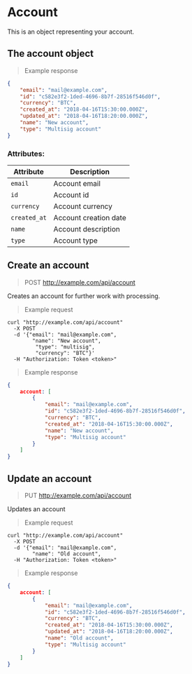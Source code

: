 # Account

This is an object representing your account. 

## The account object

> Example response

```json
{
    "email": "mail@example.com",
    "id": "c582e3f2-1ded-4696-8b7f-28516f546d0f",
    "currency": "BTC",
    "created_at": "2018-04-16T15:30:00.000Z",
    "updated_at": "2018-04-16T18:20:00.000Z",
    "name": "New account",
    "type": "Multisig account"
}
```
 
### Attributes:

Attribute | Description
--------- | -----------
`email` | Account email
`id`| Account id 
`currency` | Account currency
`created_at` | Account creation date
`name`| Account description
`type`| Account type



## Create an account

> POST http://example.com/api/account


Creates an account for further work with processing.

> Example request

```shell
curl "http://example.com/api/account"
  -X POST
  -d '{"email": "mail@example.com",
        "name": "New account",
         "type": "multisig",
         "currency": "BTC"}'
  -H "Authorization: Token <token>"
```


> Example response

```json
{
    account: [
        {
            "email": "mail@example.com",
            "id": "c582e3f2-1ded-4696-8b7f-28516f546d0f",
            "currency": "BTC",
            "created_at": "2018-04-16T15:30:00.000Z",
            "name": "New account",
            "type": "Multisig account"
        }
    ]
}
```


## Update an account

> PUT http://example.com/api/account

Updates an account

> Example request

```shell
curl "http://example.com/api/account"
  -X POST
  -d '{"email": "mail@example.com",
        "name": "Old account",
  -H "Authorization: Token <token>"
```


> Example response

```json
{
    account: [
        {
            "email": "mail@example.com",
            "id": "c582e3f2-1ded-4696-8b7f-28516f546d0f",
            "currency": "BTC",
            "created_at": "2018-04-16T15:30:00.000Z",
            "updated_at": "2018-04-16T18:20:00.000Z",
            "name": "Old account",
            "type": "Multisig account"
        }
    ]
}
```
